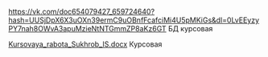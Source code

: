  https://vk.com/doc654079427_659724640?hash=UUSjDpX6X3uOXn39ermC9uOBnfFcafciMi4U5pMKiGs&dl=0LvEEyzyPY7nah8OWvA3apuMzieNtNTGmmZP8aKz6GT БД курсовая

[Kursovaya_rabota_Sukhrob_IS.docx](https://github.com/Sultanov7/Data-Base/files/11404559/Kursovaya_rabota_Sukhrob_IS.docx) Курсовая
